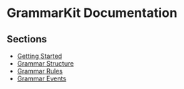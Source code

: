 # GrammarKit Documentation

## Sections

* [Getting Started](https://github.com/NoodleOfDeath/GrammarKit/blob/master/doc/getting-started.md)
* [Grammar Structure](https://github.com/NoodleOfDeath/GrammarKit/blob/master/doc/grammar-structure.md)
* [Grammar Rules](https://github.com/NoodleOfDeath/GrammarKit/blob/master/doc/grammar-structure.md#grammar-rules)
* [Grammar Events](https://github.com/NoodleOfDeath/GrammarKit/blob/master/doc/grammar-structure.md#grammar-events)
